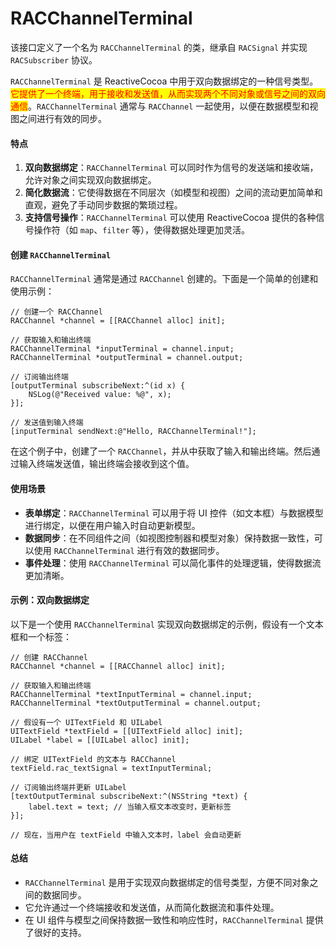# RACChannelTerminal

该接口定义了一个名为 `RACChannelTerminal` 的类，继承自 `RACSignal` 并实现 `RACSubscriber` 协议。

`RACChannelTerminal` 是 ReactiveCocoa 中用于双向数据绑定的一种信号类型。<mark style="color:red;">它提供了一个终端，用于接收和发送值，从而实现两个不同对象或信号之间的双向通信</mark>。`RACChannelTerminal` 通常与 `RACChannel` 一起使用，以便在数据模型和视图之间进行有效的同步。

#### 特点

1. **双向数据绑定**：`RACChannelTerminal` 可以同时作为信号的发送端和接收端，允许对象之间实现双向数据绑定。
2. **简化数据流**：它使得数据在不同层次（如模型和视图）之间的流动更加简单和直观，避免了手动同步数据的繁琐过程。
3. **支持信号操作**：`RACChannelTerminal` 可以使用 ReactiveCocoa 提供的各种信号操作符（如 `map`、`filter` 等），使得数据处理更加灵活。

#### 创建 `RACChannelTerminal`

`RACChannelTerminal` 通常是通过 `RACChannel` 创建的。下面是一个简单的创建和使用示例：

```objc
// 创建一个 RACChannel
RACChannel *channel = [[RACChannel alloc] init];

// 获取输入和输出终端
RACChannelTerminal *inputTerminal = channel.input;
RACChannelTerminal *outputTerminal = channel.output;

// 订阅输出终端
[outputTerminal subscribeNext:^(id x) {
    NSLog(@"Received value: %@", x);
}];

// 发送值到输入终端
[inputTerminal sendNext:@"Hello, RACChannelTerminal!"];
```

在这个例子中，创建了一个 `RACChannel`，并从中获取了输入和输出终端。然后通过输入终端发送值，输出终端会接收到这个值。

#### 使用场景

* **表单绑定**：`RACChannelTerminal` 可以用于将 UI 控件（如文本框）与数据模型进行绑定，以便在用户输入时自动更新模型。
* **数据同步**：在不同组件之间（如视图控制器和模型对象）保持数据一致性，可以使用 `RACChannelTerminal` 进行有效的数据同步。
* **事件处理**：使用 `RACChannelTerminal` 可以简化事件的处理逻辑，使得数据流更加清晰。

#### 示例：双向数据绑定

以下是一个使用 `RACChannelTerminal` 实现双向数据绑定的示例，假设有一个文本框和一个标签：

```objc
// 创建 RACChannel
RACChannel *channel = [[RACChannel alloc] init];

// 获取输入和输出终端
RACChannelTerminal *textInputTerminal = channel.input;
RACChannelTerminal *textOutputTerminal = channel.output;

// 假设有一个 UITextField 和 UILabel
UITextField *textField = [[UITextField alloc] init];
UILabel *label = [[UILabel alloc] init];

// 绑定 UITextField 的文本与 RACChannel
textField.rac_textSignal = textInputTerminal;

// 订阅输出终端并更新 UILabel
[textOutputTerminal subscribeNext:^(NSString *text) {
    label.text = text; // 当输入框文本改变时，更新标签
}];

// 现在，当用户在 textField 中输入文本时，label 会自动更新
```

#### 总结

* `RACChannelTerminal` 是用于实现双向数据绑定的信号类型，方便不同对象之间的数据同步。
* 它允许通过一个终端接收和发送值，从而简化数据流和事件处理。
* 在 UI 组件与模型之间保持数据一致性和响应性时，`RACChannelTerminal` 提供了很好的支持。
